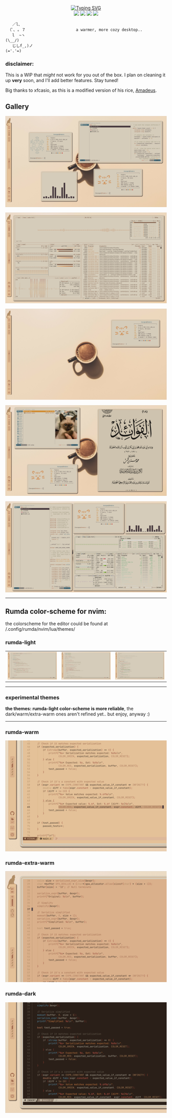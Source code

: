 
<p align="center">
<a href="https://git.io/typing-svg"><img src="https://readme-typing-svg.demolab.com?font=Silkscreen&size=75&duration=4000&pause=1500&color=9F684C&background=E4C198&center=true&vCenter=true&width=567&height=150&lines=RUMDA" alt="Typing SVG" /></a>
<br/>
        <img src="https://img.shields.io/badge/HYPRLAND%20-%20WM?style=for-the-badge&label=WM&labelColor=%236F4732&color=%23D1AB86" />
        <img src="https://img.shields.io/badge/QUICKSHELL%20-%20BAR?style=for-the-badge&label=BAR&labelColor=%236F4732&color=%23E4C198" />
        <img src="https://img.shields.io/badge/NEOVIM%20-%20NEOVIM?style=for-the-badge&label=EDITOR&labelColor=%236F4732&color=%23AF8C65"/>
        <img src="https://img.shields.io/badge/ZSH%20-%20SHELL?style=for-the-badge&label=SHELL&labelColor=%236F4732&color=%23DAB08B"/> <br>
          
```
   ／l、               
 （ﾟ､ ｡ ７                      a warmer, more cozy desktop..   
   l  ~ヽ                                                                     (\__/)
   じしf_,)ノ                                                                 (='.'=) 
```
</p>


### disclaimer:
This is a WIP that *might* not work for you out of the box. I plan on cleaning it up **very** soon, and I'll add better features. Stay tuned!


Big thanks to xfcasio, as this is a modified version of his rice, [Amadeus](https://github.com/xfcasio/amadeus/). 

## Gallery
![1](pictures/1.png)


![bpytop](pictures/bpytop.png)


![3](pictures/3.png)


![4](pictures/4.png)


![2](pictures/2.png)

---


## Rumda color-scheme for nvim:
the colorscheme for the editor could be found at /.config/rumda/nvim/lua/themes/

### rumda-light
|                                   |                                             |                                            |
| --------------------------------- | ------------------------------------------- | ------------------------------------------ |
| ![rumda-light-theme](pictures/rl3.png) | ![rumda-light-theme](pictures/rl2.png) | ![rumda-light-theme](pictures/rl1.png) |


---


### experimental themes
**the themes: rumda-light color-scheme is more reliable**, the dark/warm/extra-warm ones aren't refined yet.. but enjoy, anyway :)


---


### rumda-warm
![rumda-warm](pictures/rw.png)
### rumda-extra-warm
![rumda-extra-warm](pictures/rew.png)
### rumda-dark
![rumda-dark-theme](pictures/rd.png)




